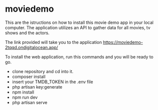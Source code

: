# moviedemo
This are the istructions on how to install this movie demo app in your local computer. The application utilizes an API to gather data for all movies, tv shows and the actors.

The link provided will take you to the application https://moviedemo-2tqqd.ondigitalocean.app/

To install the web application, run this commands and you will be ready to go.
- clone repository and cd into it.
- composer install
- insert your TMDB_TOKEN in the .env file
- php artisan key:generate
- npm install
- npm run dev
- php artisan serve
